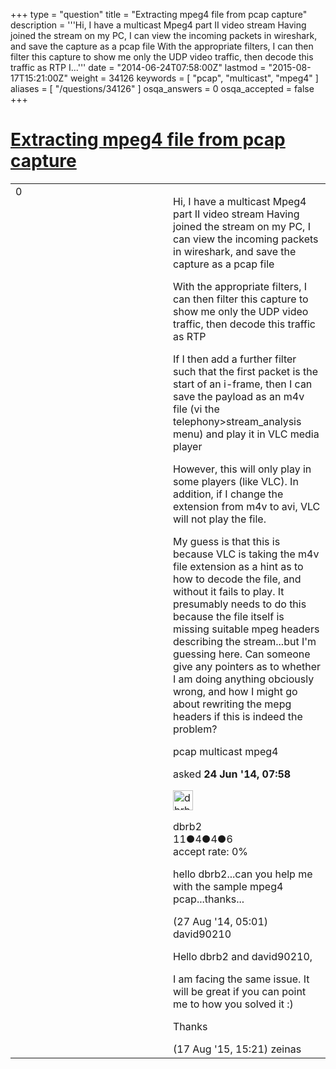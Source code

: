 +++
type = "question"
title = "Extracting mpeg4 file from pcap capture"
description = '''Hi, I have a multicast Mpeg4 part II video stream Having joined the stream on my PC, I can view the incoming packets in wireshark, and save the capture as a pcap file With the appropriate filters, I can then filter this capture to show me only the UDP video traffic, then decode this traffic as RTP I...'''
date = "2014-06-24T07:58:00Z"
lastmod = "2015-08-17T15:21:00Z"
weight = 34126
keywords = [ "pcap", "multicast", "mpeg4" ]
aliases = [ "/questions/34126" ]
osqa_answers = 0
osqa_accepted = false
+++

<div class="headNormal">

# [Extracting mpeg4 file from pcap capture](/questions/34126/extracting-mpeg4-file-from-pcap-capture)

</div>

<div id="main-body">

<div id="askform">

<table id="question-table" style="width:100%;"><colgroup><col style="width: 50%" /><col style="width: 50%" /></colgroup><tbody><tr class="odd"><td style="width: 30px; vertical-align: top"><div class="vote-buttons"><span id="post-34126-upvote" class="ajax-command post-vote up" rel="nofollow" title="I like this post (click again to cancel)"> </span><div id="post-34126-score" class="post-score" title="current number of votes">0</div><span id="post-34126-downvote" class="ajax-command post-vote down" rel="nofollow" title="I dont like this post (click again to cancel)"> </span> <span id="favorite-mark" class="ajax-command favorite-mark" rel="nofollow" title="mark/unmark this question as favorite (click again to cancel)"> </span><div id="favorite-count" class="favorite-count"></div></div></td><td><div id="item-right"><div class="question-body"><p>Hi, I have a multicast Mpeg4 part II video stream Having joined the stream on my PC, I can view the incoming packets in wireshark, and save the capture as a pcap file</p><p>With the appropriate filters, I can then filter this capture to show me only the UDP video traffic, then decode this traffic as RTP</p><p>If I then add a further filter such that the first packet is the start of an i-frame, then I can save the payload as an m4v file (vi the telephony&gt;stream_analysis menu) and play it in VLC media player</p><p>However, this will only play in some players (like VLC). In addition, if I change the extension from m4v to avi, VLC will not play the file.</p><p>My guess is that this is because VLC is taking the m4v file extension as a hint as to how to decode the file, and without it fails to play. It presumably needs to do this because the file itself is missing suitable mpeg headers describing the stream...but I'm guessing here. Can someone give any pointers as to whether I am doing anything obciously wrong, and how I might go about rewriting the mepg headers if this is indeed the problem?</p></div><div id="question-tags" class="tags-container tags"><span class="post-tag tag-link-pcap" rel="tag" title="see questions tagged &#39;pcap&#39;">pcap</span> <span class="post-tag tag-link-multicast" rel="tag" title="see questions tagged &#39;multicast&#39;">multicast</span> <span class="post-tag tag-link-mpeg4" rel="tag" title="see questions tagged &#39;mpeg4&#39;">mpeg4</span></div><div id="question-controls" class="post-controls"></div><div class="post-update-info-container"><div class="post-update-info post-update-info-user"><p>asked <strong>24 Jun '14, 07:58</strong></p><img src="https://secure.gravatar.com/avatar/ed56b38042032c7d46130c321dbcbd7a?s=32&amp;d=identicon&amp;r=g" class="gravatar" width="32" height="32" alt="dbrb2&#39;s gravatar image" /><p><span>dbrb2</span><br />
<span class="score" title="11 reputation points">11</span><span title="4 badges"><span class="badge1">●</span><span class="badgecount">4</span></span><span title="4 badges"><span class="silver">●</span><span class="badgecount">4</span></span><span title="6 badges"><span class="bronze">●</span><span class="badgecount">6</span></span><br />
<span class="accept_rate" title="Rate of the user&#39;s accepted answers">accept rate:</span> <span title="dbrb2 has no accepted answers">0%</span></p></div></div><div id="comments-container-34126" class="comments-container"><span id="35797"></span><div id="comment-35797" class="comment"><div id="post-35797-score" class="comment-score"></div><div class="comment-text"><p>hello dbrb2...can you help me with the sample mpeg4 pcap...thanks...</p></div><div id="comment-35797-info" class="comment-info"><span class="comment-age">(27 Aug '14, 05:01)</span> <span class="comment-user userinfo">david90210</span></div></div><span id="45175"></span><div id="comment-45175" class="comment"><div id="post-45175-score" class="comment-score"></div><div class="comment-text"><p>Hello dbrb2 and david90210,</p><p>I am facing the same issue. It will be great if you can point me to how you solved it :)</p><p>Thanks</p></div><div id="comment-45175-info" class="comment-info"><span class="comment-age">(17 Aug '15, 15:21)</span> <span class="comment-user userinfo">zeinas</span></div></div></div><div id="comment-tools-34126" class="comment-tools"></div><div class="clear"></div><div id="comment-34126-form-container" class="comment-form-container"></div><div class="clear"></div></div></td></tr></tbody></table>

</div>

</div>

